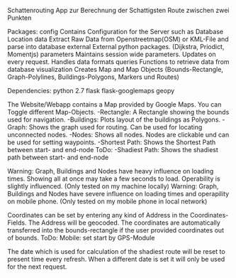 Schattenrouting
App zur Berechnung der Schattigsten Route zwischen zwei Punkten

Packages:
config              Contains Configuration for the Server such as Database Location
data                Extract Raw Data from Openstreetmap(OSM) or KML-File and parse into database
external            External python packages. (Dijkstra, Priodict, Momentjs)
parameters          Maintains session wide parameters. Updates on every request. Handles data formats
queries             Functions to retrieve data from database
visualization       Creates Map and Map Objects (Bounds-Rectangle, Graph-Polylines, Buildings-Polygons, Markers und Routes)


Dependencies:
python 2.7
flask
flask-googlemaps
geopy

The Website/Webapp contains a Map provided by Google Maps.
You can Toggle different Map-Objects.
-Rectangle: A Rectangle showing the bounds used for navigation.
-Buildings: Plots layout of the buildings as Polygons.
-Graph: Shows the graph used for routing. Can be used for locating unconnected nodes.
-Nodes: Shows all nodes. Nodes are clickable und can be used for setting waypoints.
-Shortest Path: Shows the Shortest Path between start- and end-node
ToDo: -Shadiest Path: Shows the shadiest path between start- and end-node

Warning: Graph, Buildings and Nodes have heavy influence on loading times. Showing all at once may take a few seconds to load. Operability is slightly influenced. (Only tested on my machine locally)
Warning: Graph, Buildings and Nodes have severe influence on loading times and operapility on mobile phone. (Only tested on my mobile phone in local network)

Coordinates can be set by entering any kind of Address in the Coordinates-Fields. The Address will be geocoded.
The coordinates are automatically transferred into the bounds-rectangle if the user provided coordinates out of bounds.
ToDo: Mobile: set start by GPS-Module

The date which is used for calculation of the shadiest route will be reset to present time every refresh.
When a different date is set it will only be used for the next request.



